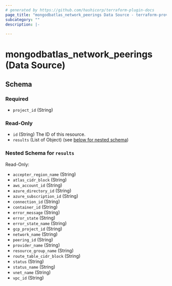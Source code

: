 ```yaml
---
# generated by https://github.com/hashicorp/terraform-plugin-docs
page_title: "mongodbatlas_network_peerings Data Source - terraform-provider-mongodbatlas"
subcategory: ""
description: |-
  
---
```


# mongodbatlas_network_peerings (Data Source)





<!-- schema generated by tfplugindocs -->
## Schema

### Required

- `project_id` (String)

### Read-Only

- `id` (String) The ID of this resource.
- `results` (List of Object) (see [below for nested schema](#nestedatt--results))

<a id="nestedatt--results"></a>
### Nested Schema for `results`

Read-Only:

- `accepter_region_name` (String)
- `atlas_cidr_block` (String)
- `aws_account_id` (String)
- `azure_directory_id` (String)
- `azure_subscription_id` (String)
- `connection_id` (String)
- `container_id` (String)
- `error_message` (String)
- `error_state` (String)
- `error_state_name` (String)
- `gcp_project_id` (String)
- `network_name` (String)
- `peering_id` (String)
- `provider_name` (String)
- `resource_group_name` (String)
- `route_table_cidr_block` (String)
- `status` (String)
- `status_name` (String)
- `vnet_name` (String)
- `vpc_id` (String)
